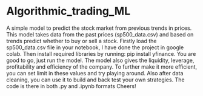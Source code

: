 # Algorithmic_trading_ML
A simple model to predict the stock market from previous trends in prices. This model takes data from the past prices (sp500_data.csv) and based on trends predict whether to buy or sell a stock. Firstly load the sp500_data.csv file in your notebook, I have done the project in google colab. Then install required libraries by running: pip install yfinance. You are good to go, just run the model. The model also gives the liquidity, leverage, profitability and efficiency of the company. To further make it more efficient, you can set limit in these values and try playing around. Also after data cleaning, you can use it to build and back test your own strategies. The code is there in both .py and .ipynb formats Cheers!
